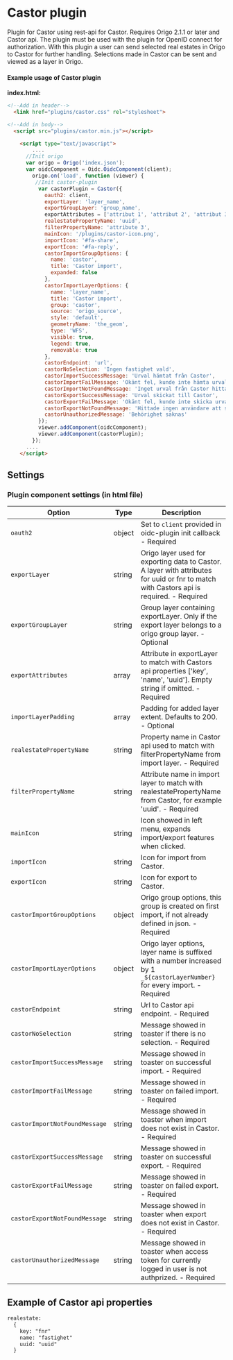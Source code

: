 # Castor plugin

Plugin for Castor using rest-api for Castor. Requires Origo 2.1.1 or later and Castor api. The plugin must be used with the plugin for OpenID connect for authorization.
With this plugin a user can send selected real estates in Origo to Castor for further handling. Selections made in Castor can be sent and viewed as a layer in Origo. 

#### Example usage of Castor plugin

**index.html:**
```html
<!--Add in header-->
  <link href="plugins/castor.css" rel="stylesheet">

<!--Add in body-->
  <script src="plugins/castor.min.js"></script>

    <script type="text/javascript">
    	....
      //Init origo
      var origo = Origo('index.json');
      var oidcComponent = Oidc.OidcComponent(client);
        origo.on('load', function (viewer) {
         //Init castor-plugin
          var castorPlugin = Castor({
            oauth2: client,
            exportLayer: 'layer_name',
            exportGroupLayer: 'group_name',
            exportAttributes = ['attribut 1', 'attribut 2', 'attribut 3'],
            realestatePropertyName: 'uuid',
            filterPropertyName: 'attribute 3',
            mainIcon: '/plugins/castor-icon.png',
            importIcon: '#fa-share',
            exportIcon: '#fa-reply',
            castorImportGroupOptions: {
              name: 'castor',
              title: 'Castor import',
              expanded: false
            },
            castorImportLayerOptions: {
              name: 'layer_name',
              title: 'Castor import',
              group: 'castor',
              source: 'origo_source',
              style: 'default',
              geometryName: 'the_geom',
              type: 'WFS',
              visible: true,
              legend: true,
              removable: true
            },
            castorEndpoint: 'url',
            castorNoSelection: 'Ingen fastighet vald',
            castorImportSuccessMessage: 'Urval hämtat från Castor',
            castorImportFailMessage: 'Okänt fel, kunde inte hämta urval från Castor',
            castorImportNotFoundMessage: 'Inget urval från Castor hittades',
            castorExportSuccessMessage: 'Urval skickat till Castor',
            castorExportFailMessage: 'Okänt fel, kunde inte skicka urval till Castor',
            castorExportNotFoundMessage: 'Hittade ingen användare att skicka urval till',
            castorUnauthorizedMessage: 'Behörighet saknas'
          });
          viewer.addComponent(oidcComponent);
          viewer.addComponent(castorPlugin);
        });
      ....
    </script>
```
## Settings
### Plugin component settings (in html file)
Option | Type | Description
---|---|---
`oauth2` | object | Set to `client` provided in oidc-plugin init callback - Required
`exportLayer` | string | Origo layer used for exporting data to Castor. A layer with attributes for uuid or fnr to match with Castors api is required. - Required
`exportGroupLayer` | string | Group layer containing exportLayer. Only if the export layer belongs to a origo group layer. - Optional
`exportAttributes` | array | Attribute in exportLayer to match with Castors api properties ['key', 'name', 'uuid']. Empty string if omitted. - Required
`importLayerPadding` | array | Padding for added layer extent. Defaults to 200. - Optional
`realestatePropertyName` | string | Property name in Castor api used to match with filterPropertyName from import layer. - Required
`filterPropertyName` | string | Attribute name in import layer to match with realestatePropertyName from Castor, for example 'uuid'. - Required
`mainIcon` | string | Icon showed in left menu, expands import/export features when clicked.
`importIcon` | string | Icon for import from Castor.
`exportIcon` | string | Icon for export to Castor.
`castorImportGroupOptions` | object | Origo group options, this group is created on first import, if not already defined in json. - Required
`castorImportLayerOptions` | object | Origo layer options, layer name is suffixed with a number increased by 1 `_${castorLayerNumber}` for every import. - Required
`castorEndpoint` | string | Url to Castor api endpoint. - Required
`castorNoSelection` | string | Message showed in toaster if there is no selection. - Required
`castorImportSuccessMessage` | string | Message showed in toaster on successful import. - Required
`castorImportFailMessage` | string | Message showed in toaster on failed import. - Required
`castorImportNotFoundMessage` | string | Message showed in toaster when import does not exist in Castor. - Required
`castorExportSuccessMessage` | string | Message showed in toaster on successful export. - Required
`castorExportFailMessage` | string | Message showed in toaster on failed export. - Required
`castorExportNotFoundMessage` | string | Message showed in toaster when export does not exist in Castor. - Required
`castorUnauthorizedMessage` | string | Message showed in toaster when access token for currently logged in user is not authprized. - Required

## Example of Castor api properties
  ```html
  realestate: 
    {
      key: "fnr"
      name: "fastighet"
      uuid: "uuid"
    }
